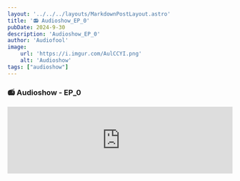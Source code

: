 ```yaml
---
layout: '../../../layouts/MarkdownPostLayout.astro'
title: '📻 Audioshow_EP_0'
pubDate: 2024-9-30
description: 'Audioshow_EP_0'
author: 'Audiofool'
image:
    url: 'https://i.imgur.com/AulCCYI.png'
    alt: 'Audioshow'
tags: ["audioshow"]
---
```


### 📻 Audioshow - EP_0

<iframe allow="autoplay *; encrypted-media *;" frameborder="0" height="150" style="width:100%;max-width:660px;overflow:hidden;background:transparent;" sandbox="allow-forms allow-popups allow-same-origin allow-scripts allow-storage-access-by-user-activation allow-top-navigation-by-user-activation" src="https://embed.music.apple.com/cn/album/the-show-must-go-on/1440857736?i=1440857999"></iframe>